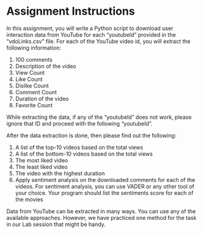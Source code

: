 # Assignment Instructions

In this assignment, you will write a Python script to download user interaction data from YouTube for each 
“youtubeId” provided in the “vdoLinks.csv” file. For each of the YouTube video id, you will extract the 
following information:
1. 100 comments
2. Description of the video
3. View Count
4. Like Count
5. Dislike Count
6. Comment Count
7. Duration of the video
8. Favorite Count


While extracting the data, if any of the “youtubeId” does not work, please ignore that ID and proceed with the following “youtubeId”.

After the data extraction is done, then please find out the following:
1. A list of the top-10 videos based on the total views
2. A list of the bottom-10 videos based on the total views
3. The most liked video
4. The least liked video
5. The video with the highest duration
6. Apply sentiment analysis on the downloaded comments for each of the videos. For sentiment 
analysis, you can use VADER or any other tool of your choice. Your program should list the 
sentiments score for each of the movies

Data from YouTube can be extracted in many ways. You can use any of the available approaches. However, we have practiced one method for the task in our Lab session that might be handy.
